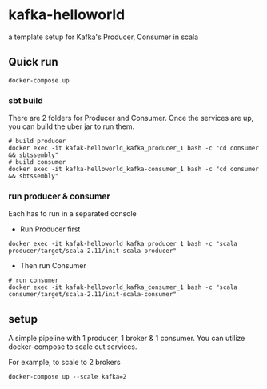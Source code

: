 # kafka-helloworld
a template setup for Kafka's Producer, Consumer in scala

## Quick run
```shell
docker-compose up
```
### sbt build
There are 2 folders for Producer and Consumer. Once the services are up, you can build the uber jar to run them.
```shell
# build producer
docker exec -it kafak-helloworld_kafka_producer_1 bash -c "cd consumer && sbtssembly"
# build consumer
docker exec -it kafka-helloworld_kafka-consumer_1 bash -c "cd consumer && sbtssembly"
```
### run producer & consumer
Each has to run in a separated console

* Run Producer first
```shell
docker exec -it kafak-helloworld_kafka_producer_1 bash -c "scala producer/target/scala-2.11/init-scala-producer"
```
* Then run Consumer
```shell
# run consumer
docker exec -it kafak-helloworld_kafka_consumer_1 bash -c "scala consumer/target/scala-2.11/init-scala-consumer"
```

## setup
A simple pipeline with 1 producer, 1 broker & 1 consumer. You can utilize docker-compose to scale out services.

For example, to scale to 2 brokers
```shell
docker-compose up --scale kafka=2
```
